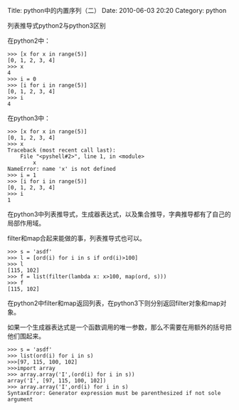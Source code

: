 Title: python中的内置序列（二）
Date: 2010-06-03 20:20
Category: python

列表推导式python2与python3区别

在python2中：

    >>> [x for x in range(5)]
    [0, 1, 2, 3, 4]
    >>> x
    4
    >>> i = 0
    >>> [i for i in range(5)]
    [0, 1, 2, 3, 4]
    >>> i
    4


在python3中：

    >>> [x for x in range(5)]
    [0, 1, 2, 3, 4]
    >>> x
    Traceback (most recent call last):
        File "<pyshell#2>", line 1, in <module>
            x
    NameError: name 'x' is not defined
    >>> i = 1
    >>> [i for i in range(5)]
    [0, 1, 2, 3, 4]
    >>> i
    1

在python3中列表推导式，生成器表达式，以及集合推导，字典推导都有了自己的局部作用域。

filter和map合起来能做的事，列表推导式也可以。

    >>> s = 'asdf'
    >>> l = [ord(i) for i in s if ord(i)>100]
    >>> l
    [115, 102]
    >>> f = list(filter(lambda x: x>100, map(ord, s)))
    >>> f
    [115, 102]

在python2中filter和map返回列表，在python3下则分别返回filter对象和map对象。

如果一个生成器表达式是一个函数调用的唯一参数，那么不需要在用额外的括号把他们围起来。

    >>> s = 'asdf'
    >>> list(ord(i) for i in s)
    >>>[97, 115, 100, 102]
    >>>import array
    >>> array.array('I',(ord(i) for i in s))
    array('I', [97, 115, 100, 102])
    >>> array.array('I',ord(i) for i in s)
    SyntaxError: Generator expression must be parenthesized if not sole argument
